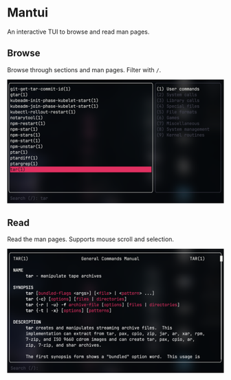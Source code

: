 # Mantui

An interactive TUI to browse and read man pages.

## Browse

Browse through sections and man pages. Filter with `/`.

![](assets/selection.png)

## Read

Read the man pages. Supports mouse scroll and selection.

![](assets/man-tar.png)
